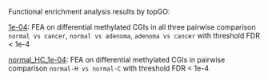 Functional enrichment analysis results by topGO:

[1e-04](https://github.com/STAT540-UBC/yy_team01_colorectal-cancer_STAT540_2015/tree/master/data/FEA/1e-04): FEA on differential methylated CGIs in all three pairwise comparison `normal vs cancer`, `normal vs adenoma`, `adenoma vs cancer` with threshold FDR < 1e-4

[normal_HC_1e-04](https://github.com/STAT540-UBC/yy_team01_colorectal-cancer_STAT540_2015/tree/master/data/FEA/normal_HC_1e-04): FEA on differential methylated CGIs in pairwise comparison `normal-H vs normal-C` with threshold FDR < 1e-4
